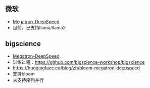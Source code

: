 

## 微软
- [Megatron-DeepSpeed](https://github.com/microsoft/Megatron-DeepSpeed)
- 目前，已支持llama/llama2


## bigscience

- [Megatron-DeepSpeed](https://github.com/bigscience-workshop/Megatron-DeepSpeed)
- 训练过程：https://github.com/bigscience-workshop/bigscience
- https://huggingface.co/blog/zh/bloom-megatron-deepspeed
- 支持bloom
- 未支持序列并行



